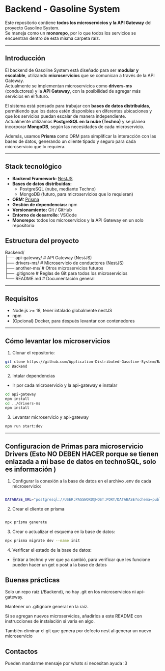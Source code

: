 # Backend - Gasoline System

Este repositorio contiene **todos los microservicios y la API Gateway** del proyecto Gasoline System.  
Se maneja como un **monorepo**, por lo que todos los servicios se encuentran dentro de esta misma carpeta raíz.

---

## Introducción

El backend de Gasoline System está diseñado para ser **modular y escalable**, utilizando **microservicios** que se comunican a través de la API Gateway.  
Actualmente se implementan microservicios como **drivers-ms** (conductores) y la **API Gateway**, con la posibilidad de agregar más servicios en el futuro.

El sistema está pensado para trabajar con **bases de datos distribuidas**, permitiendo que los datos estén disponibles en diferentes ubicaciones y que los servicios puedan escalar de manera independiente.  
Actualmente utilizamos **PostgreSQL en la nube (Techno)** y se planea incorporar **MongoDB**, según las necesidades de cada microservicio.  

Además, usamos **Prisma** como ORM para simplificar la interacción con las bases de datos, generando un cliente tipado y seguro para cada microservicio que lo requiera.

---

## Stack tecnológico

- **Backend Framework:** [NestJS](https://nestjs.com/)  
- **Bases de datos distribuidas:**  
  - PostgreSQL (nube, mediante Techno)  
  - MongoDB (futuro, para microservicios que lo requieran)  
- **ORM:** [Prisma](https://www.prisma.io/)  
- **Gestión de dependencias:** npm  
- **Versionamiento:** Git / GitHub  
- **Entorno de desarrollo:** VSCode  
- **Monorepo:** todos los microservicios y la API Gateway en un solo repositorio  


## Estructura del proyecto

Backend/ </br>
├── api-gateway/ # API Gateway (NestJS) </br>
├── drivers-ms/ # Microservicio de conductores (NestJS) </br>
├── another-ms/ # Otros microservicios futuros </br>
├── .gitignore # Reglas de Git para todos los microservicios </br>
└── README.md # Documentación general </br>

---

## Requisitos

- Node.js >= 18, tener intalado globalmente nestJS
- npm
- (Opcional) Docker, para después levantar con contenedores

---

## Cómo levantar los microservicios

1. Clonar el repositorio:

```bash
git clone https://github.com/Application-Distributed-Gasoline-System/Backend.git
cd Backend

```

2. Intalar dependencias

- Ir por cada microservicio y la api-gateway e instalar

```bash
cd api-gateway 
npm install 
cd ../drivers-ms
npm install
```


3. Levantar microservicio y api-gateway

```bash
npm run start:dev
```


---

## Configuracion de Primas para microservicio Drivers (Esto NO DEBEN HACER porque se tienen enlazada a mi base de datos en technoSQL, solo es información )


1. Configurar la conexión a la base de datos en el archivo .env de cada microservicio:

```bash

DATABASE_URL="postgresql://USER:PASSWORD@HOST:PORT/DATABASE?schema=public"

```

2. Crear el cliente en prisma

```bash

npx prisma generate

```

3. Crear o actualizar el esquema en la base de datos:

```bash
npx prisma migrate dev --name init
```

4. Verificar el estado de la base de datos:

- Entrar a techno y ver que ya cambió, para verificar que les funcione pueden hacer un get o post a la base de datos



## Buenas prácticas

Solo un repo raíz (/Backend), no hay .git en los microservicios ni api-gateway.

Mantener un .gitignore general en la raíz.

Si se agregan nuevos microservicios, añadirlos a este README con instrucciones de instalación si varía en algo.

También eliminar el git que genera por defecto nest al generar un nuevo microservicio


## Contactos

Pueden mandarme mensaje por whats si necesitan ayuda :3
